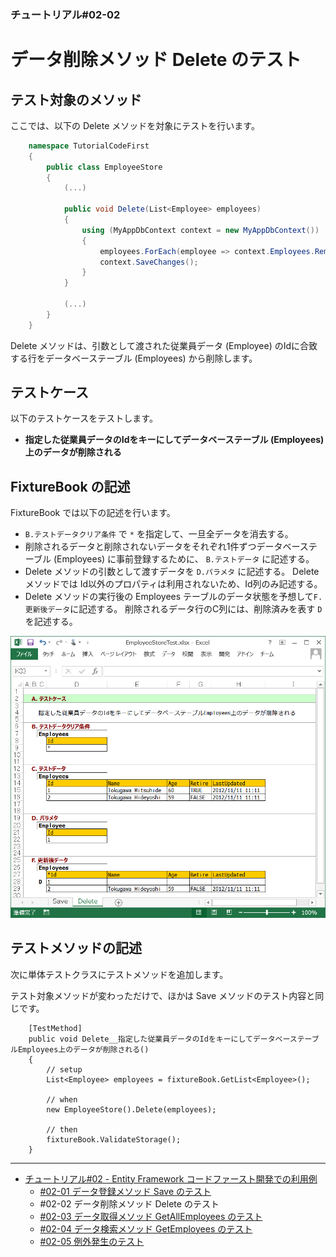 ﻿
### チュートリアル#02-02

 データ削除メソッド Delete のテスト
===================================

テスト対象のメソッド
--------------------

ここでは、以下の Delete メソッドを対象にテストを行います。


```c#
    namespace TutorialCodeFirst
    {
        public class EmployeeStore
        {
            (...)
            
            public void Delete(List<Employee> employees)
            {
                using (MyAppDbContext context = new MyAppDbContext())
                {
                    employees.ForEach(employee => context.Employees.Remove(employee));
                    context.SaveChanges();
                }
            }

            (...)
        }
    }
```


Delete メソッドは、引数として渡された従業員データ (Employee) のIdに合致する行をデータベーステーブル
(Employees) から削除します。


テストケース
------------

以下のテストケースをテストします。

*   <b>指定した従業員データのIdをキーにしてデータベーステーブル (Employees) 上のデータが削除される</b>


FixtureBook の記述
------------------

FixtureBook では以下の記述を行います。

*   `B.テストデータクリア条件` で `*` を指定して、一旦全データを消去する。
*   削除されるデータと削除されないデータをそれぞれ1件ずつデータベーステーブル (Employees) に事前登録するために、
    `B.テストデータ` に記述する。
*   Delete メソッドの引数として渡すデータを `D.パラメタ` に記述する。
    Delete メソッドでは Id以外のプロパティは利用されないため、Id列のみ記述する。
*   Delete メソッドの実行後の Employees テーブルのデータ状態を予想して`F.更新後データ`に記述する。
    削除されるデータ行のC列には、削除済みを表す `D` を記述する。


![FixtureBook記述](./images/Tutorial-CodeFirst-Delete-01.png?raw=true)


テストメソッドの記述
--------------------

次に単体テストクラスにテストメソッドを追加します。

テスト対象メソッドが変わっただけで、ほかは Save メソッドのテスト内容と同じです。


```
    [TestMethod]
    public void Delete__指定した従業員データのIdをキーにしてデータベーステーブルEmployees上のデータが削除される()
    {
        // setup
        List<Employee> employees = fixtureBook.GetList<Employee>();

        // when
        new EmployeeStore().Delete(employees);

        // then
        fixtureBook.ValidateStorage();
    }
```


------------------------

*   [チュートリアル#02 - Entity Framework コードファースト開発での利用例](./Tutorial-CodeFirst.md)
    *   [#02-01 データ登録メソッド Save のテスト](./Tutorial-CodeFirst-Save.md)
    *   #02-02 データ削除メソッド Delete のテスト
    *   [#02-03 データ取得メソッド GetAllEmployees のテスト](./Tutorial-CodeFirst-GetAllEmployees.md)
    *   [#02-04 データ検索メソッド GetEmployees のテスト](./Tutorial-CodeFirst-GetEmployees.md)
    *   [#02-05 例外発生のテスト](./Tutorial-CodeFirst-Exception.md)
